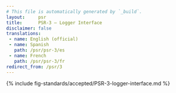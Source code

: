```yaml
---
# This file is automatically generated by `_build`.
layout:     psr
title:      PSR-3 — Logger Interface
disclaimer: false
translations:
 - name: English (official)
 - name: Spanish
   path: /psr/psr-3/es
 - name: French
   path: /psr/psr-3/fr
redirect_from: /psr/3
---
```

{% include fig-standards/accepted/PSR-3-logger-interface.md %}
